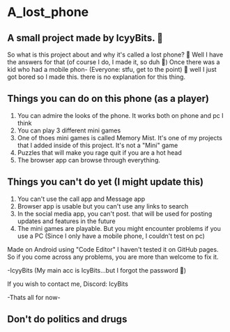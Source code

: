 # A_lost_phone

A small project made by IcyyBits. 📖 
-
So what is this project about and why it's called a lost phone? 📱 
Well I have the answers for that (of course I do, I made it, so duh 🫠)
Once there was a kid who had a mobile phon- (Everyone: stfu, get to the point)
🥲 well I just got bored so I made this. there is no explanation for this thing.

Things you can do on this phone (as a player)
-
1. You can admire the looks of the phone. It works both on phone and pc I think
2. You can play 3 different mini games
3. One of thoes mini games is called Memory Mist. It's one of my projects that I added inside of this project. It's not a "Mini" game
4. Puzzles that will make you rage quit if you are a hot head
5. The browser app can browse through everything.

Things you can't do yet (I might update this)
-
1. You can't use the call app and Message app
2. Browser app is usable but you can't use any links to search
3. In the social media app, you can't post. that will be used for posting updates and features in the future
4. The mini games are playable. But you might encounter problems if you use a PC (Since I only have a mobile phone, I couldn't test on pc)

Made on Android using "Code Editor"
I haven't tested it on GitHub pages. So if you come across any problems, you are more than welcome to fix it.

-IcyyBits (My main acc is IcyBits...but I forgot the password 🥲)

If you wish to contact me,
Discord: IcyBits

-Thats all for now-

Don't do politics and drugs
-
